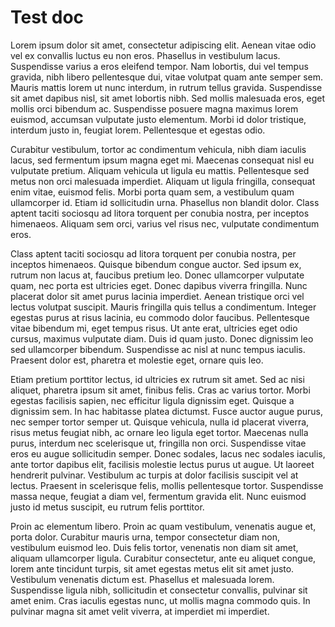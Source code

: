 # Test doc
Lorem ipsum dolor sit amet, consectetur adipiscing elit. Aenean vitae odio vel ex convallis luctus eu non eros. Phasellus in vestibulum lacus. Suspendisse varius a eros eleifend tempor. Nam lobortis, dui vel tempus gravida, nibh libero pellentesque dui, vitae volutpat quam ante semper sem. Mauris mattis lorem ut nunc interdum, in rutrum tellus gravida. Suspendisse sit amet dapibus nisl, sit amet lobortis nibh. Sed mollis malesuada eros, eget mollis orci bibendum ac. Suspendisse posuere magna maximus lorem euismod, accumsan vulputate justo elementum. Morbi id dolor tristique, interdum justo in, feugiat lorem. Pellentesque et egestas odio.

Curabitur vestibulum, tortor ac condimentum vehicula, nibh diam iaculis lacus, sed fermentum ipsum magna eget mi. Maecenas consequat nisl eu vulputate pretium. Aliquam vehicula ut ligula eu mattis. Pellentesque sed metus non orci malesuada imperdiet. Aliquam ut ligula fringilla, consequat enim vitae, euismod felis. Morbi porta quam sem, a vestibulum quam ullamcorper id. Etiam id sollicitudin urna. Phasellus non blandit dolor. Class aptent taciti sociosqu ad litora torquent per conubia nostra, per inceptos himenaeos. Aliquam sem orci, varius vel risus nec, vulputate condimentum eros.

Class aptent taciti sociosqu ad litora torquent per conubia nostra, per inceptos himenaeos. Quisque bibendum congue auctor. Sed ipsum ex, rutrum non lacus at, faucibus pretium leo. Donec ullamcorper vulputate quam, nec porta est ultricies eget. Donec dapibus viverra fringilla. Nunc placerat dolor sit amet purus lacinia imperdiet. Aenean tristique orci vel lectus volutpat suscipit. Mauris fringilla quis tellus a condimentum. Integer egestas purus at risus lacinia, eu commodo dolor faucibus. Pellentesque vitae bibendum mi, eget tempus risus. Ut ante erat, ultricies eget odio cursus, maximus vulputate diam. Duis id quam justo. Donec dignissim leo sed ullamcorper bibendum. Suspendisse ac nisl at nunc tempus iaculis. Praesent dolor est, pharetra et molestie eget, ornare quis leo.

Etiam pretium porttitor lectus, id ultricies ex rutrum sit amet. Sed ac nisi aliquet, pharetra ipsum sit amet, finibus felis. Cras ac varius tortor. Morbi egestas facilisis sapien, nec efficitur ligula dignissim eget. Quisque a dignissim sem. In hac habitasse platea dictumst. Fusce auctor augue purus, nec semper tortor semper ut. Quisque vehicula, nulla id placerat viverra, risus metus feugiat nibh, ac ornare leo ligula eget tortor. Maecenas nulla purus, interdum nec scelerisque ut, fringilla non orci. Suspendisse vitae eros eu augue sollicitudin semper. Donec sodales, lacus nec sodales iaculis, ante tortor dapibus elit, facilisis molestie lectus purus ut augue. Ut laoreet hendrerit pulvinar. Vestibulum ac turpis at dolor facilisis suscipit vel at lectus. Praesent in scelerisque felis, mollis pellentesque tortor. Suspendisse massa neque, feugiat a diam vel, fermentum gravida elit. Nunc euismod justo id metus suscipit, eu rutrum felis porttitor.

Proin ac elementum libero. Proin ac quam vestibulum, venenatis augue et, porta dolor. Curabitur mauris urna, tempor consectetur diam non, vestibulum euismod leo. Duis felis tortor, venenatis non diam sit amet, aliquam ullamcorper ligula. Curabitur consectetur, ante eu aliquet congue, lorem ante tincidunt turpis, sit amet egestas metus elit sit amet justo. Vestibulum venenatis dictum est. Phasellus et malesuada lorem. Suspendisse ligula nibh, sollicitudin et consectetur convallis, pulvinar sit amet enim. Cras iaculis egestas nunc, ut mollis magna commodo quis. In pulvinar magna sit amet velit viverra, at imperdiet mi imperdiet.

